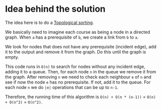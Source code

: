 # Idea behind the solution

The idea here is to do a [Topological sorting](https://en.wikipedia.org/wiki/Topological_sorting).

We basically need to imagine each course as being a node in a directed graph. When `a` has a prerequisite of `b`, we create a link from `b` to `a`.

We look for nodes that does not have any prerequisite (incident edge), add it to the output and remove it from the graph. Do this until the graph is empty.

This code runs in `O(n)` to search for nodes without any incident edge, adding it to a queue. Then, for each node `n` in the queue we remove it from the graph. After removing `n` we need to check each neighbour `e` of `n` and see if now the node `e` has no prerequisite. If not, add it to the queue. For each node `n` we do `|e|` operations that can be up to `n-1`.

Therefore, the running time of this algorithm is `O(n) + O(n * (n-1))` = `O(n) + O(n^2)` = `O(n^2)`.
